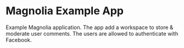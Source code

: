 Magnolia Example App
====================

Example Magnolia application. The app add a workspace to store & moderate user comments. The users are allowed
to authenticate with Facebook.

